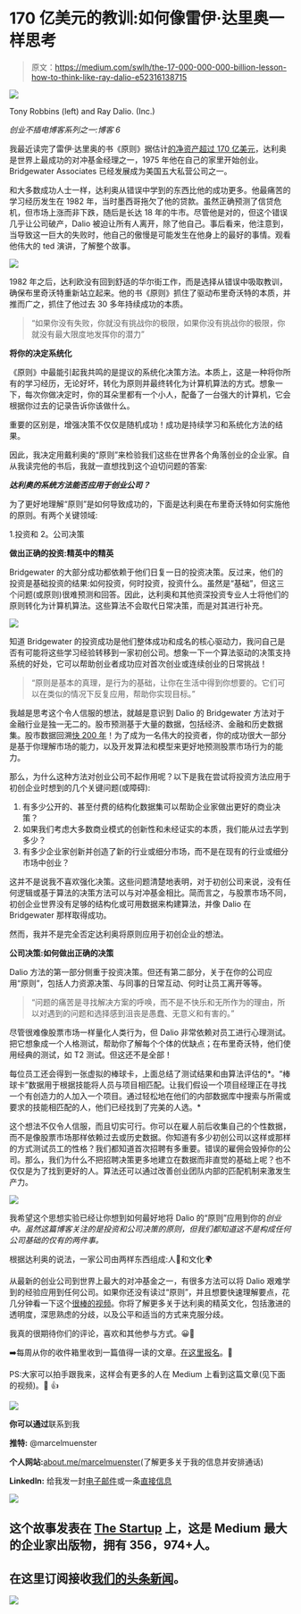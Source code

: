 # 170 亿美元的教训:如何像雷伊·达里奥一样思考

> 原文：<https://medium.com/swlh/the-17-000-000-000-billion-lesson-how-to-think-like-ray-dalio-e52316138715>

![](img/cb5adf361ce414693d64c3656eed24f4.png)

Tony Robbins (left) and Ray Dalio. (Inc.)

*创业不插电博客系列之一:博客 6*

我最近读完了雷伊·达里奥的书《原则》据估计[的净资产超过 170 亿美元](https://en.wikipedia.org/wiki/Ray_Dalio)，达利奥是世界上最成功的对冲基金经理之一，1975 年他在自己的家里开始创业。Bridgewater Associates 已经发展成为美国五大私营公司之一。

和大多数成功人士一样，达利奥从错误中学到的东西比他的成功更多。他最痛苦的学习经历发生在 1982 年，当时墨西哥拖欠了他的贷款。虽然正确预测了信贷危机，但市场上涨而非下跌，随后是长达 18 年的牛市。尽管他是对的，但这个错误几乎让公司破产，Dalio 被迫让所有人离开，除了他自己。事后看来，他注意到，当导致这一巨大的失败时，他自己的傲慢是可能发生在他身上的最好的事情。观看他伟大的 ted 演讲，了解整个故事。

![](img/21b63c9f862a843194151524b85618e8.png)

1982 年之后，达利欧没有回到舒适的华尔街工作，而是选择从错误中吸取教训，确保布里奇沃特重新站立起来。他的书《原则》抓住了驱动布里奇沃特的本质，并推而广之，抓住了他过去 30 多年持续成功的本质。

> “如果你没有失败，你就没有挑战你的极限，如果你没有挑战你的极限，你就没有最大限度地发挥你的潜力”

**将你的决定系统化**

《原则》中最能引起我共鸣的是提议的系统化决策方法。本质上，这是一种将你所有的学习经历，无论好坏，转化为原则并最终转化为计算机算法的方式。想象一下，每次你做决定时，你的耳朵里都有一个小人，配备了一台强大的计算机，它会根据你过去的记录告诉你该做什么。

重要的区别是，增强决策不仅仅是随机成功！成功是持续学习和系统化方法的结果。

因此，我决定用戴利奥的“原则”来检验我们这些在世界各个角落创业的企业家。自从我读完他的书后，我就一直想找到这个迫切问题的答案:

***达利奥的系统方法能否应用于创业公司？***

为了更好地理解“原则”是如何导致成功的，下面是达利奥在布里奇沃特如何实施他的原则。有两个关键领域:

1.投资和 2。公司决策

**做出正确的投资:精英中的精英**

Bridgewater 的大部分成功都依赖于他们日复一日的投资决策。反过来，他们的投资是基础投资的结果:如何投资，何时投资，投资什么。虽然是“基础”，但这三个问题(或原则)很难预测和回答。因此，达利奥和其他资深投资专业人士将他们的原则转化为计算机算法。这些算法不会取代日常决策，而是对其进行补充。

![](img/ae430a47d561125ae69d52550e38818e.png)

知道 Bridgewater 的投资成功是他们整体成功和成名的核心驱动力，我问自己是否有可能将这些学习经验转移到一家初创公司。想象一下一个算法驱动的决策支持系统的好处，它可以帮助创业者成功应对首次创业或连续创业的日常挑战！

> “原则是基本的真理，是行为的基础，让你在生活中得到你想要的。它们可以在类似的情况下反复应用，帮助你实现目标。”

我越是思考这个令人信服的想法，就越是意识到 Dalio 的 Bridgewater 方法对于金融行业是独一无二的。股市预测基于大量的数据，包括经济、金融和历史数据集。股市数据回溯[快 200 年](http://jasonzweig.com/does-stock-market-data-really-go-back-200-years/)！为了成为一名伟大的投资者，你的成功很大一部分是基于你理解市场的能力，以及开发算法和模型来更好地预测股票市场行为的能力。

那么，为什么这种方法对创业公司不起作用呢？以下是我在尝试将投资方法应用于初创企业时想到的几个关键问题(或障碍):

1.  有多少公开的、甚至付费的结构化数据集可以帮助企业家做出更好的商业决策？
2.  如果我们考虑大多数商业模式的创新性和未经证实的本质，我们能从过去学到多少？
3.  有多少企业家创新并创造了新的行业或细分市场，而不是在现有的行业或细分市场中创业？

这并不是说我不喜欢强化决策。这些问题清楚地表明，对于初创公司来说，没有任何逻辑或基于算法的决策方法可以与对冲基金相比。简而言之，与股票市场不同，初创企业世界没有足够的结构化或可用数据来构建算法，并像 Dalio 在 Bridgewater 那样取得成功。

然而，我并不是完全否定达利奥将原则应用于初创企业的想法。

**公司决策:如何做出正确的决策**

Dalio 方法的第一部分侧重于投资决策。但还有第二部分，关于在你的公司应用“原则”，包括人力资源决策、与同事的日常互动、何时让员工离开等等。

> “问题的痛苦是寻找解决方案的呼唤，而不是不快乐和无所作为的理由，所以对遇到的问题和选择感到沮丧是愚蠢、无意义和有害的。”

尽管很难像股票市场一样量化人类行为，但 Dalio 非常依赖对员工进行心理测试。把它想象成一个人格测试，帮助你了解每个个体的优缺点；在布里奇沃特，他们使用经典的测试，如 T2 测试。但这还不是全部！

每位员工还会得到一张虚拟的棒球卡，上面总结了测试结果和由算法评估的*。“棒球卡”数据用于根据技能将人员与项目相匹配。让我们假设一个项目经理正在寻找一个有创造力的人加入一个项目。通过轻松地在他们的内部数据库中搜索与所需或要求的技能相匹配的人，他们已经找到了完美的人选。*

这个想法不仅令人信服，而且切实可行。你可以在雇人前后收集自己的个性数据，而不是像股票市场那样依赖过去或历史数据。你知道有多少初创公司以这样或那样的方式测试员工的性格？我们都知道首次招聘有多重要。错误的雇佣会毁掉你的公司。那么，我们为什么不把招聘决策更多地建立在数据而非直觉的基础上呢？也不仅仅是为了找到更好的人。算法还可以通过改善创业团队内部的匹配机制来激发生产力。

![](img/c9d1daa6b62b9d301c9f107490c1d265.png)

我希望这个思想实验已经让你想到如何最好地将 Dalio 的“原则”应用到你的*创业中。虽然这篇博客关注的是投资和公司决策的原则，但我们都知道这不是构成任何公司基础的仅有的两件事。*

根据达利奥的说法，一家公司由两样东西组成:人👫和文化🌍

从最新的创业公司到世界上最大的对冲基金之一，有很多方法可以将 Dalio 艰难学到的经验应用到任何公司。如果你还没有读过“原则”，并且想要快速理解要点，花几分钟看一下这个[很棒的视频](https://www.youtube.com/watch?v=B9XGUpQZY38)。你将了解更多关于达利奥的精英文化，包括激进的透明度，深思熟虑的分歧，以及公平和适当的方式来克服分歧。

我真的很期待你们的评论，喜欢和其他参与方式。😀🙏

➡️每周从你的收件箱里收到一篇值得一读的文章。[在这里报名](https://goo.gl/forms/p6gnR2OTUiZc47in2)。🙏

PS:大家可以拍手跟我来，这样会有更多的人在 Medium 上看到这篇文章(见下面的视频)。👏 👍

![](img/f8055784103753535e8de3f0550d30b1.png)

**你可以通过**联系到我

**推特:** @marcelmuenster

**个人网站:**[about.me/marcelmuenster](http://about.me/marcelmuenster)(了解更多关于我的信息并安排通话)

**LinkedIn:** 给我发一封[电子邮件](https://www.linkedin.com/in/marcelmuenster/)或一条[直接信息](https://www.linkedin.com/in/marcelmuenster/)

[![](img/308a8d84fb9b2fab43d66c117fcc4bb4.png)](https://medium.com/swlh)

## 这个故事发表在 [The Startup](https://medium.com/swlh) 上，这是 Medium 最大的企业家出版物，拥有 356，974+人。

## 在这里订阅接收[我们的头条新闻](http://growthsupply.com/the-startup-newsletter/)。

[![](img/b0164736ea17a63403e660de5dedf91a.png)](https://medium.com/swlh)